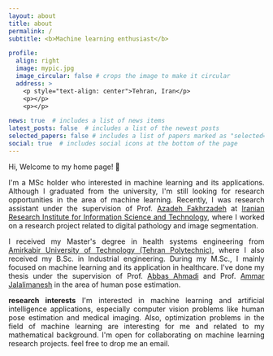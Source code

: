 ```yaml
---
layout: about
title: about
permalink: /
subtitle: <b>Machine learning enthusiast</b>

profile:
  align: right
  image: mypic.jpg
  image_circular: false # crops the image to make it circular
  address: >
    <p style="text-align: center">Tehran, Iran</p>
    <p></p>
    <p></p>

news: true  # includes a list of news items
latest_posts: false  # includes a list of the newest posts
selected_papers: false # includes a list of papers marked as "selected={true}"
social: true  # includes social icons at the bottom of the page
---
```


<p style="text-align: justify">Hi, Welcome to my home page! 👋</p>

<p style="text-align: justify">I'm a MSc holder who interested in machine learning and its applications. Although I graduated from the university, I'm still looking for research opportunities in the area of machine learning. Recently, I was research assistant under the supervision of Prof. <a href="https://en.irandoc.ac.ir/u/a-fakhrzadeh">Azadeh Fakhrzadeh</a> at <a href="https://en.irandoc.ac.ir/">Iranian Research Institute for Information Science and Technology</a>, where I worked on a research project related to digital pathology and image segmentation.</p>

<p style="text-align: justify">I received my Master's degree in health systems engineering from <a href="https://aut.ac.ir/en">Amirkabir University of Technology (Tehran Polytechnic)</a>, where I also received my B.Sc. in Industrial engineering. During my M.Sc., I mainly focused on machine learning and its application in healthcare. I've done my thesis under the supervision of Prof. <a href="https://aut.ac.ir/cv/2019/ABBAS%20AHMADI">Abbas Ahmadi</a> and Prof. <a href="https://en.irandoc.ac.ir/u/a-jalalimanesh">Ammar Jalalimanesh</a> in the area of human pose estimation.</p>

<p style="text-align: justify"><strong>research interests</strong>  I'm interested in machine learning and artificial intelligence applications, especially computer vision problems like human pose estimation and medical imaging. Also, optimization problems in the field of machine learning are interesting for me and related to my mathematical background. I'm open for collaborating on machine learning research projects. feel free to drop me an email.</p>

